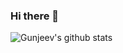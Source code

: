 ### Hi there 👋


![Gunjeev's github stats](https://github-readme-stats.vercel.app/api?username=gunjeevsingh&count_private=true&show_icons=true&theme=tokyonight)


